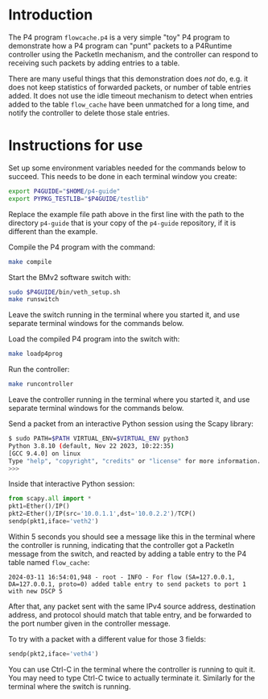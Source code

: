 # Introduction

The P4 program `flowcache.p4` is a very simple "toy" P4 program to
demonstrate how a P4 program can "punt" packets to a P4Runtime
controller using the PacketIn mechanism, and the controller can
respond to receiving such packets by adding entries to a table.

There are many useful things that this demonstration does _not_ do,
e.g. it does not keep statistics of forwarded packets, or number of
table entries added.  It does not use the idle timeout mechanism to
detect when entries added to the table `flow_cache` have been
unmatched for a long time, and notify the controller to delete those
stale entries.


# Instructions for use

Set up some environment variables needed for the commands below to
succeed.  This needs to be done in each terminal window you create:

```bash
export P4GUIDE="$HOME/p4-guide"
export PYPKG_TESTLIB="$P4GUIDE/testlib"
```

Replace the example file path above in the first line with the path to
the directory `p4-guide` that is your copy of the `p4-guide`
repository, if it is different than the example.

Compile the P4 program with the command:

```bash
make compile
```

Start the BMv2 software switch with:

```bash
sudo $P4GUIDE/bin/veth_setup.sh
make runswitch
```

Leave the switch running in the terminal where you started it, and use
separate terminal windows for the commands below.

Load the compiled P4 program into the switch with:

```bash
make loadp4prog
```

Run the controller:

```bash
make runcontroller
```

Leave the controller running in the terminal where you started it, and
use separate terminal windows for the commands below.

Send a packet from an interactive Python session using the Scapy
library:

```bash
$ sudo PATH=$PATH VIRTUAL_ENV=$VIRTUAL_ENV python3
Python 3.8.10 (default, Nov 22 2023, 10:22:35) 
[GCC 9.4.0] on linux
Type "help", "copyright", "credits" or "license" for more information.
>>> 
```

Inside that interactive Python session:

```python
from scapy.all import *
pkt1=Ether()/IP()
pkt2=Ether()/IP(src='10.0.1.1',dst='10.0.2.2')/TCP()
sendp(pkt1,iface='veth2')
```

Within 5 seconds you should see a message like this in the terminal
where the controller is running, indicating that the controller got a
PacketIn message from the switch, and reacted by adding a table entry
to the P4 table named `flow_cache`:

```
2024-03-11 16:54:01,948 - root - INFO - For flow (SA=127.0.0.1, DA=127.0.0.1, proto=0) added table entry to send packets to port 1 with new DSCP 5
```

After that, any packet sent with the same IPv4 source address,
destination address, and protocol should match that table entry, and
be forwarded to the port number given in the controller message.

To try with a packet with a different value for those 3 fields:

```python
sendp(pkt2,iface='veth4')
```

You can use Ctrl-C in the terminal where the controller is running to
quit it.  You may need to type Ctrl-C twice to actually terminate it.
Similarly for the terminal where the switch is running.
